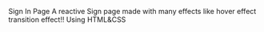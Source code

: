 Sign In Page 
A reactive Sign page made with many effects like hover effect transition effect!!
Using HTML&CSS

